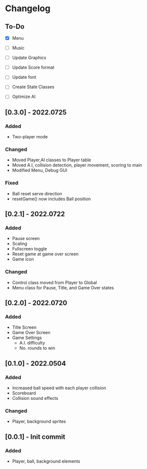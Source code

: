 # Changelog

## To-Do

- [x] Menu
- [ ] Music
- [ ] Update Graphics
- [ ] Update Score format
- [ ] Update font
- [ ] Create State Classes
- [ ] Optimize AI


## [0.3.0] - 2022.0725

### Added

- Two-player mode

### Changed

- Moved Player,AI classes to Player table
- Moved A.I, collision detection, player movement, scoring to main
- Modified Menu, Debug GUI

### Fixed

- Ball reset serve direction
- resetGame() now includes Ball position


## [0.2.1] - 2022.0722

### Added

- Pause screen
- Scaling
- Fullscreen toggle
- Reset game at game over screen
- Game icon

### Changed

- Control class moved from Player to Global
- Menu class for Pause, Title, and Game Over states


## [0.2.0] - 2022.0720

### Added

- Title Screen
- Game Over Screen
- Game Settings
	+ A.I. difficulty
	+ No. rounds to win

## [0.1.0] - 2022.0504

### Added

- Increased ball speed with each player collision
- Scoreboard
- Collision sound effects

### Changed

- Player, background sprites

## [0.0.1] - Init commit

### Added

- Player, ball, background elements


